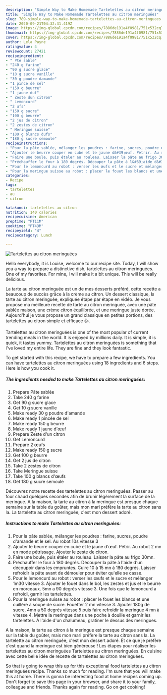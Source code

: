 ```yaml
---
description: "Simple Way to Make Homemade Tartelettes au citron meringuées"
title: "Simple Way to Make Homemade Tartelettes au citron meringuées"
slug: 789-simple-way-to-make-homemade-tartelettes-au-citron-meringuees
date: 2020-09-21T04:32:31.419Z
image: https://img-global.cpcdn.com/recipes/7886de191a4f0981/751x532cq70/tartelettes-au-citron-meringuees-photo-principale-de-la-recette.jpg
thumbnail: https://img-global.cpcdn.com/recipes/7886de191a4f0981/751x532cq70/tartelettes-au-citron-meringuees-photo-principale-de-la-recette.jpg
cover: https://img-global.cpcdn.com/recipes/7886de191a4f0981/751x532cq70/tartelettes-au-citron-meringuees-photo-principale-de-la-recette.jpg
author: Lela Payne
ratingvalue: 4
reviewcount: 27421
recipeingredient:
- " Pte sable"
- "240 g farine"
- "90 g sucre glace"
- "10 g sucre vanille"
- "30 g poudre damande"
- "1 pince de sel"
- "150 g beurre"
- "1 jaune duf"
- " Zeste dun citron"
- " Lemoncurd"
- "2 ufs"
- "150 g sucre"
- "100 g beurre"
- "2 jus de citron"
- "2 zestes de citron"
- " Meringue suisse"
- "100 g blancs dufs"
- "180 g sucre semoule"
recipeinstructions:
- "Pour la pâte sablée, mélanger les poudres : farine, sucres, poudre d&#39;amande et le sel. Au robot 10s vitesse 3"
- "Ajouter le beurre couper en cube et le jaune d&#39;œuf. Pétrir. Au robot 2 mn en mode pétrissage. Ajouter le zeste de citron."
- "Faire une boule, puis étaler au rouleau. Laisser la pâte au frigo 30mn."
- "Préchauffer le four à 180 degrés. Découper la pâte à l&#39;aide d&#39;un découpoir dans les empruntes. Cuire 10 à 15 mn à 180 degrés. Laisser refroidir la pâte avant de démouler pour éviter qu&#39;elle se casse."
- "Pour le lemoncurd au robot : verser les œufs et le sucre et mélanger 1m30 vitesse 3. Ajouter le fouet dans le bol, les zestes et jus et le beurre en morceaux. 5mn a 90 degrés vitesse 3. Une fois que le lemoncurd a refroidi, garnir les tartelettes."
- "Pour la meringue suisse au robot : placer le fouet les blancs et une cuillère à soupe de sucre. Fouetter 2 mn vitesse 3. Ajouter 180g de sucre, 4mn a 50 degrés vitesse 5 puis faire refroidir la meringue 4 mn à vitesse 4. Mettre la meringue dans une poche à douille et garnir les tartelettes. À l&#39;aide d&#39;un chalumeau, gratiner le dessus des meringues."
categories:
- Recipe
tags:
- tartelettes
- au
- citron

katakunci: tartelettes au citron 
nutrition: 140 calories
recipecuisine: American
preptime: "PT11M"
cooktime: "PT43M"
recipeyield: "4"
recipecategory: Lunch

---
```



![Tartelettes au citron meringuées](https://img-global.cpcdn.com/recipes/7886de191a4f0981/751x532cq70/tartelettes-au-citron-meringuees-photo-principale-de-la-recette.jpg)

Hello everybody, it is Louise, welcome to our recipe site. Today, I will show you a way to prepare a distinctive dish, tartelettes au citron meringuées. One of my favorites. For mine, I will make it a bit unique. This will be really delicious.

La tarte au citron meringuée est un de mes desserts préféré, cette recette a beaucoup de succès grâce à la crème au citron. Un dessert classique, la tarte au citron meringuée, expliquée étape par étape en vidéo. Je vous propose ma meilleure recette de tarte au citron meringuée, avec une pâte sablée maison, une crème citron équilibrée, et une meringue juste dorée. Aujourd&#39;hui je vous propose un grand classique en petites portions, des tartelettes au citron simple et efficace 👍.

Tartelettes au citron meringuées is one of the most popular of current trending meals in the world. It is enjoyed by millions daily. It is simple, it is quick, it tastes yummy. Tartelettes au citron meringuées is something that I've loved my entire life. They are fine and they look fantastic.


To get started with this recipe, we have to prepare a few ingredients. You can have tartelettes au citron meringuées using 18 ingredients and 6 steps. Here is how you cook it.

<!--inarticleads1-->

##### The ingredients needed to make Tartelettes au citron meringuées:

1. Prepare  Pâte sablée
1. Take 240 g farine
1. Get 90 g sucre glace
1. Get 10 g sucre vanille
1. Make ready 30 g poudre d&#39;amande
1. Make ready 1 pincée de sel
1. Make ready 150 g beurre
1. Make ready 1 jaune d&#39;œuf
1. Prepare  Zeste d&#39;un citron
1. Get  Lemoncurd
1. Prepare 2 œufs
1. Make ready 150 g sucre
1. Get 100 g beurre
1. Get 2 jus de citron
1. Take 2 zestes de citron
1. Take  Meringue suisse
1. Take 100 g blancs d&#39;œufs
1. Get 180 g sucre semoule


Découvrez notre recette des tartelettes au citron meringuées. Passer au four chaud quelques secondes afin de brunir légèrement la surface de la meringue. A la maison, la tarte au citron à la meringue est presque chaque semaine sur la table du goûter, mais mon mari préfère la tarte au citron sans la. La tartelette au citron meringuée, c&#39;est mon dessert adoré. 

<!--inarticleads2-->

##### Instructions to make Tartelettes au citron meringuées:

1. Pour la pâte sablée, mélanger les poudres : farine, sucres, poudre d&#39;amande et le sel. Au robot 10s vitesse 3
1. Ajouter le beurre couper en cube et le jaune d&#39;œuf. Pétrir. Au robot 2 mn en mode pétrissage. Ajouter le zeste de citron.
1. Faire une boule, puis étaler au rouleau. Laisser la pâte au frigo 30mn.
1. Préchauffer le four à 180 degrés. Découper la pâte à l&#39;aide d&#39;un découpoir dans les empruntes. Cuire 10 à 15 mn à 180 degrés. Laisser refroidir la pâte avant de démouler pour éviter qu&#39;elle se casse.
1. Pour le lemoncurd au robot : verser les œufs et le sucre et mélanger 1m30 vitesse 3. Ajouter le fouet dans le bol, les zestes et jus et le beurre en morceaux. 5mn a 90 degrés vitesse 3. Une fois que le lemoncurd a refroidi, garnir les tartelettes.
1. Pour la meringue suisse au robot : placer le fouet les blancs et une cuillère à soupe de sucre. Fouetter 2 mn vitesse 3. Ajouter 180g de sucre, 4mn a 50 degrés vitesse 5 puis faire refroidir la meringue 4 mn à vitesse 4. Mettre la meringue dans une poche à douille et garnir les tartelettes. À l&#39;aide d&#39;un chalumeau, gratiner le dessus des meringues.


A la maison, la tarte au citron à la meringue est presque chaque semaine sur la table du goûter, mais mon mari préfère la tarte au citron sans la. La tartelette au citron meringuée, c&#39;est mon dessert adoré. Et ce que je préfère c&#39;est quand la meringue est bien généreuse ! Les étapes pour réaliser les tartelettes au citron meringuées Tartelettes au citron meringuées. En cuisine avec cette belle idée de recette de tartelettes au citron meringuées. 

So that is going to wrap this up for this exceptional food tartelettes au citron meringuées recipe. Thanks so much for reading. I'm sure that you will make this at home. There is gonna be interesting food at home recipes coming up. Don't forget to save this page in your browser, and share it to your family, colleague and friends. Thanks again for reading. Go on get cooking!
